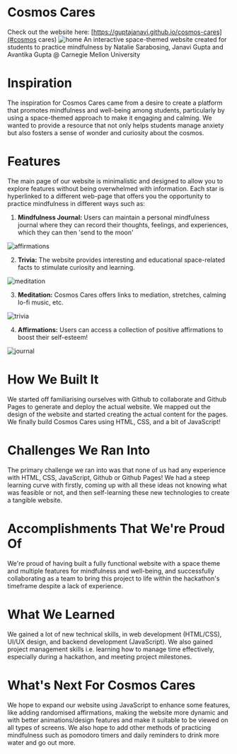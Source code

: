 # Cosmos Cares 
Check out the website here: [https://guptajanavi.github.io/cosmos-cares](#cosmos cares)
![home](https://github.com/guptajanavi/cosmos-cares/assets/79553848/649d146c-ecbf-49d3-bcb0-f2f431c85e64)
An interactive space-themed website created for students to practice mindfulness by Natalie Sarabosing, Janavi Gupta and Avantika Gupta @ Carnegie Mellon University

# Inspiration
The inspiration for Cosmos Cares came from a desire to create a platform that promotes mindfulness and well-being among students, particularly by using a space-themed approach to make it engaging and calming. We wanted to provide a resource that not only helps students manage anxiety but also fosters a sense of wonder and curiosity about the cosmos.

# Features
The main page of our website is minimalistic and designed to allow you to explore features without being overwhelmed with information. Each star is hyperlinked to a different web-page that offers you the opportunity to practice mindfulness in different ways such as:

1. **Mindfulness Journal:** Users can maintain a personal mindfulness journal where they can record their thoughts, feelings, and experiences, which they can then 'send to the moon'

![affirmations](https://github.com/guptajanavi/cosmos-cares/assets/79553848/77748f6c-beb5-4956-a841-5be235fcc83f)

2. **Trivia:** The website provides interesting and educational space-related facts to stimulate curiosity and learning.
 
![meditation](https://github.com/guptajanavi/cosmos-cares/assets/79553848/88cdf3f1-78fe-4b64-a8ef-630feaf2a566)

3. **Meditation:** Cosmos Cares offers links to mediation, stretches, calming lo-fi music, etc.

![trivia](https://github.com/guptajanavi/cosmos-cares/assets/79553848/192271f2-8fed-4466-af1e-658e1dc12b56)

4. **Affirmations:** Users can access a collection of positive affirmations to boost their self-esteem!

![journal](https://github.com/guptajanavi/cosmos-cares/assets/79553848/dca1eaf2-77fe-42fc-a68f-f4fd357b7e64)

# How We Built It
We started off familiarising ourselves with Github to collaborate and Github Pages to generate and deploy the actual website. We mapped out the design of the website and started creating the actual content for the pages. We finally build Cosmos Cares using HTML, CSS, and a bit of JavaScript!

# Challenges We Ran Into
The primary challenge we ran into was that none of us had any experience with HTML, CSS, JavaScript, Github or Github Pages! We had a steep learning curve with firstly, coming up with all these ideas not knowing what was feasible or not, and then self-learning these new technologies to create a tangible website.

# Accomplishments That We're Proud Of
We're proud of having built a fully functional website with a space theme and multiple features for mindfulness and well-being, and successfully collaborating as a team to bring this project to life within the hackathon's timeframe despite a lack of experience.

# What We Learned
We gained a lot of new technical skills, in web development (HTML/CSS), UI/UX design, and backend development (JavaScript). We also gained project management skills i.e. learning how to manage time effectively, especially during a hackathon, and meeting project milestones.

# What's Next For Cosmos Cares
We hope to expand our website using JavaScript to enhance some features, like adding randomised affirmations, making the website more dynamic and with better animations/design features and make it suitable to be viewed on all types of screens. We also hope to add other methods of practicing mindfulness such as pomodoro timers and daily reminders to drink more water and go out more.
